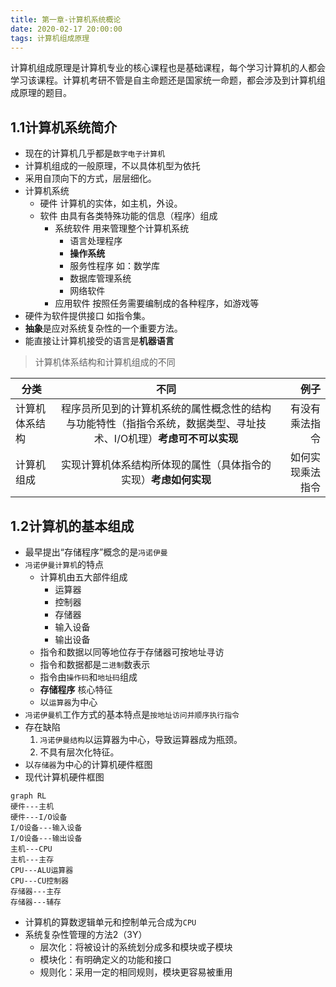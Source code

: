 ```yaml
---
title: 第一章-计算机系统概论
date: 2020-02-17 20:00:00
tags: 计算机组成原理
---
```


计算机组成原理是计算机专业的核心课程也是基础课程，每个学习计算机的人都会学习该课程。计算机考研不管是自主命题还是国家统一命题，都会涉及到计算机组成原理的题目。
<!-- more -->

## 1.1计算机系统简介
- 现在的计算机几乎都是`数字电子计算机`
- 计算机组成的一般原理，不以具体机型为依托
- 采用自顶向下的方式，层层细化。
- 计算机系统
    - 硬件 计算机的实体，如主机，外设。
    - 软件 由具有各类特殊功能的信息（程序）组成
        - 系统软件 用来管理整个计算机系统
            - 语言处理程序
            - **操作系统**
            - 服务性程序 如：数学库
            - 数据库管理系统
            - 网络软件
        - 应用软件 按照任务需要编制成的各种程序，如游戏等
- 硬件为软件提供接口 如指令集。
- **抽象**是应对系统复杂性的一个重要方法。
- 能直接让计算机接受的语言是**机器语言**

>计算机体系结构和计算机组成的不同

|分类|不同|例子|
|---|:---:|---:|
|计算机体系结构|程序员所见到的计算机系统的属性概念性的结构与功能特性（指指令系统，数据类型、寻址技术、I/O机理）**考虑可不可以实现**|有没有乘法指令|
|计算机组成|实现计算机体系结构所体现的属性（具体指令的实现）**考虑如何实现**|如何实现乘法指令|

## 1.2计算机的基本组成
- 最早提出“存储程序”概念的是`冯诺伊曼`
- `冯诺伊曼计算机`的特点
    - 计算机由五大部件组成
        - 运算器
        - 控制器
        - 存储器
        - 输入设备
        - 输出设备
    - 指令和数据以同等地位存于存储器可按地址寻访
    - 指令和数据都是`二进制`数表示
    - 指令由`操作码`和`地址码`组成
    - **存储程序** 核心特征
    - 以`运算器`为中心
- `冯诺伊曼机`工作方式的基本特点是`按地址访问并顺序执行指令`
- 存在缺陷
    1. `冯诺伊曼结构`以运算器为中心，导致运算器成为瓶颈。
    2. 不具有层次化特征。
- 以`存储器`为中心的计算机硬件框图
- 现代计算机硬件框图
```mermaid
graph RL
硬件---主机
硬件---I/O设备
I/O设备---输入设备
I/O设备---输出设备
主机---CPU
主机---主存
CPU---ALU运算器
CPU---CU控制器
存储器---主存
存储器---辅存
```
- 计算机的算数逻辑单元和控制单元合成为`CPU`
- 系统复杂性管理的方法2（3Y）
    - 层次化：将被设计的系统划分成多和模块或子模块
    - 模块化：有明确定义的功能和接口
    - 规则化：采用一定的相同规则，模块更容易被重用